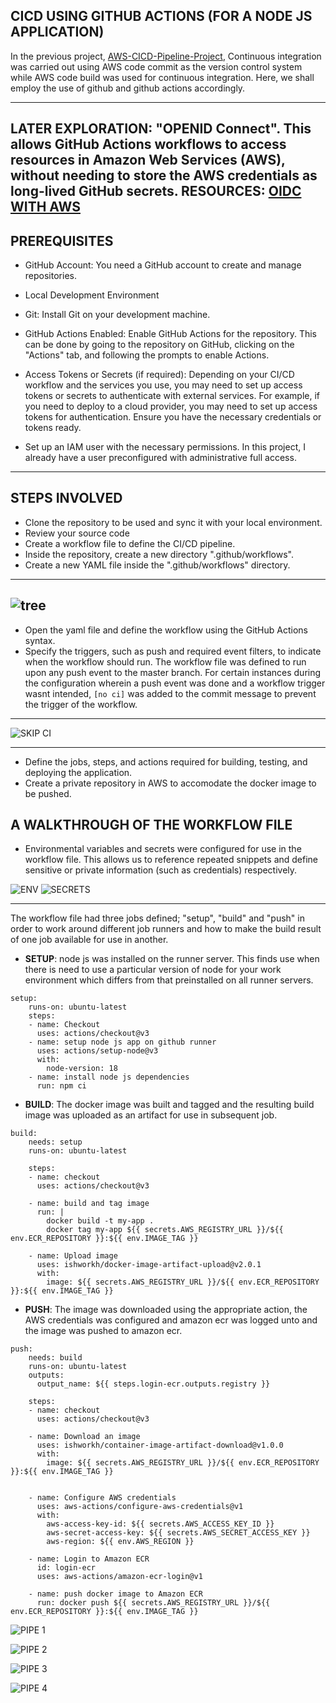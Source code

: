 ## CICD USING GITHUB ACTIONS (FOR A NODE JS APPLICATION)

In the previous project, [AWS-CICD-Pipeline-Project](https://github.com/Babbexx-22/AWS-CICD-Pipeline-Project/tree/main), Continuous integration was carried out using AWS code commit as the version control system while AWS code build was used for continuous integration. Here, we shall employ the use of github and github actions accordingly.

----------------------------------------
**LATER EXPLORATION**: "OPENID Connect". This allows GitHub Actions workflows to access resources in Amazon Web Services (AWS), without needing to store the AWS credentials as long-lived GitHub secrets.
RESOURCES: [OIDC WITH AWS](https://aws.amazon.com/blogs/security/use-iam-roles-to-connect-github-actions-to-actions-in-aws/)
----------------------------------------

## PREREQUISITES

- GitHub Account: You need a GitHub account to create and manage repositories.

- Local Development Environment

- Git: Install Git on your development machine.

- GitHub Actions Enabled: Enable GitHub Actions for the repository. This can be done by going to the repository on GitHub, clicking on the "Actions" tab, and following the prompts to enable Actions.

- Access Tokens or Secrets (if required): Depending on your CI/CD workflow and the services you use, you may need to set up access tokens or secrets to authenticate with external services. For example, if you need to deploy to a cloud provider, you may need to set up access tokens for authentication. Ensure you have the necessary credentials or tokens ready.

- Set up an IAM user with the necessary permissions. In this project, I already have a user preconfigured with administrative full access.

------------------------------------------------------------------

## STEPS INVOLVED

- Clone the repository to be used and sync it with your local environment.
- Review your source code
- Create a workflow file to define the CI/CD pipeline.
- Inside the repository, create a new directory ".github/workflows".
- Create a new YAML file inside the ".github/workflows" directory.
------------------------------------------------------------------

![tree](https://github.com/Babbexx-22/Node-GH/assets/114196715/aee798bb-dcad-43db-bf94-98b7417909b3)
------------------------------------------------------------------

- Open the yaml file and define the workflow using the GitHub Actions syntax.
- Specify the triggers, such as push and required event filters, to indicate when the workflow should run. The workflow file was defined to run upon any push event to the master branch.
  For certain instances during the configuration wherein a push event was done and a workflow trigger wasnt intended, `[no ci]` was added to the commit message to prevent the trigger of the workflow.

------------------------------------------------------------------

![SKIP CI](https://github.com/Babbexx-22/Node-GH/assets/114196715/4ff426a8-2149-45c1-a29f-cd2ec636fe61)

------------------------------------------------------------------

- Define the jobs, steps, and actions required for building, testing, and deploying the application.
- Create a private repository in AWS to accomodate the docker image to be pushed.
  
##  A WALKTHROUGH OF THE WORKFLOW FILE

- Environmental variables and secrets were configured for use in the workflow file. This allows us to reference repeated snippets and define sensitive or private information (such as credentials) respectively.

![ENV](https://github.com/Babbexx-22/Node-GH/assets/114196715/7abeb6c2-4a28-4fbd-a6f1-b9b22a0dcacb)
![SECRETS](https://github.com/Babbexx-22/Node-GH/assets/114196715/f4c1f8be-02ef-455a-8fa4-d1563dd91626)

------------------------------------------------------------------

The workflow file had three jobs defined; "setup", "build" and "push" in order to work around different job runners and how to make the build result of one job available for use in another.

- **SETUP**: node js was installed on the runner server. This finds use when there is need to use a particular version of node for your work environment which differs from that preinstalled on all runner servers.

```
setup:
    runs-on: ubuntu-latest
    steps:
    - name: Checkout 
      uses: actions/checkout@v3
    - name: setup node js app on github runner
      uses: actions/setup-node@v3
      with:
        node-version: 18
    - name: install node js dependencies  
      run: npm ci
```

- **BUILD**: The docker image was built and tagged and the resulting build image was uploaded as an artifact for use in subsequent job.

```
build:
    needs: setup
    runs-on: ubuntu-latest

    steps:
    - name: checkout
      uses: actions/checkout@v3
    
    - name: build and tag image
      run: |
        docker build -t my-app .
        docker tag my-app ${{ secrets.AWS_REGISTRY_URL }}/${{ env.ECR_REPOSITORY }}:${{ env.IMAGE_TAG }}
    
    - name: Upload image
      uses: ishworkh/docker-image-artifact-upload@v2.0.1
      with:
        image: ${{ secrets.AWS_REGISTRY_URL }}/${{ env.ECR_REPOSITORY }}:${{ env.IMAGE_TAG }}
```

- **PUSH**: The image was downloaded using the appropriate action, the AWS credentials was configured and amazon ecr was logged unto and the image was pushed to amazon ecr.

```
push:
    needs: build
    runs-on: ubuntu-latest
    outputs:
      output_name: ${{ steps.login-ecr.outputs.registry }}
    
    steps:
    - name: checkout
      uses: actions/checkout@v3
    
    - name: Download an image
      uses: ishworkh/container-image-artifact-download@v1.0.0
      with:
        image: ${{ secrets.AWS_REGISTRY_URL }}/${{ env.ECR_REPOSITORY }}:${{ env.IMAGE_TAG }}
    
    
    - name: Configure AWS credentials
      uses: aws-actions/configure-aws-credentials@v1
      with:
        aws-access-key-id: ${{ secrets.AWS_ACCESS_KEY_ID }}
        aws-secret-access-key: ${{ secrets.AWS_SECRET_ACCESS_KEY }}
        aws-region: ${{ env.AWS_REGION }}
    
    - name: Login to Amazon ECR
      id: login-ecr
      uses: aws-actions/amazon-ecr-login@v1
    
    - name: push docker image to Amazon ECR
      run: docker push ${{ secrets.AWS_REGISTRY_URL }}/${{ env.ECR_REPOSITORY }}:${{ env.IMAGE_TAG }}

```

![PIPE 1](https://github.com/Babbexx-22/Node-GH/assets/114196715/50dbd914-84f1-4bb8-b3dd-8713fbbe702b)

![PIPE 2](https://github.com/Babbexx-22/Node-GH/assets/114196715/2e44bb02-66d8-44cc-ad09-ffee15957bed)

![PIPE 3](https://github.com/Babbexx-22/Node-GH/assets/114196715/d31ff817-d949-4464-a7bf-20558a66e20d)

![PIPE 4](https://github.com/Babbexx-22/Node-GH/assets/114196715/de5a1b82-e95e-4147-b6ab-a322a0193efb)
